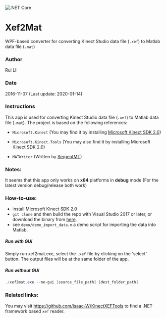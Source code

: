 ![.NET Core](https://github.com/raysworld/Xef2Mat/workflows/.NET%20Core/badge.svg?branch=master)

# Xef2Mat
WPF-based converter for converting Kinect Studio data file (`.xef`) to Matlab data file (`.mat`)  

### Author
Rui LI 

### Date
2016-11-07  (Last update: 2020-01-14)

### Instructions
This app is used for converting Kinect Studio data file (`.xef`) to Matlab data file (`.mat`).
The project is based on the following references:  

- `Microsoft.Kinect` (You may find it by installing [Microsoft Kinect SDK 2.0](https://www.microsoft.com/en-us/download/details.aspx?id=44561))  

- `Microsoft.Kinect.Tools` (You may also find it by installing Microsoft Kinect SDK 2.0)  

- `MATWriter` (Written by [SergentMT]( http://www.codeproject.com/Tips/819613/Kinect-Version-Depth-Frame-to-mat-File-Exporter))  

### Notes:
It seems that this app only works on **x64** platforms in **debug** mode  (For the latest version debug/release both work)

### How-to-use:

- install Microsoft Kinect SDK 2.0
- `git clone` and then build the repo with Visual Studio 2017 or later, or download the binary from [here](https://github.com/raysworld/Xef2Mat/releases).
- see `demo/demo_import_data.m` a demo script for importing the data into Matlab.

##### Run with GUI

Simply run xef2mat.exe, select the `.xef` file by clicking on the 'select' button. The output files will be at the same folder of the app.  

##### Run without GUI

```powershell
./xef2mat.exe --no-gui [source_file_path] [dest_folder_path]
```

### Related links:
You may visit https://github.com/Isaac-W/KinectXEFTools to find a .NET framework based `xef` reader.
